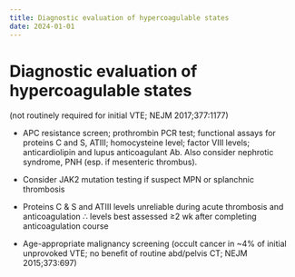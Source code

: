 ```yaml
---
title: Diagnostic evaluation of hypercoagulable states
date: 2024-01-01
---
```

# Diagnostic evaluation of hypercoagulable states

(not routinely required for initial VTE; NEJM 2017;377:1177)

* APC resistance screen; prothrombin PCR test; functional assays for proteins C and S, ATIII; homocysteine level; factor VIII levels; anticardiolipin and lupus anticoagulant Ab. Also consider nephrotic syndrome, PNH (esp. if mesenteric thrombus).

* Consider JAK2 mutation testing if suspect MPN or splanchnic thrombosis

* Proteins C & S and ATIII levels unreliable during acute thrombosis and anticoagulation ∴ levels best assessed ≥2 wk after completing anticoagulation course

* Age-appropriate malignancy screening (occult cancer in ~4% of initial unprovoked VTE; no benefit of routine abd/pelvis CT; NEJM 2015;373:697)
